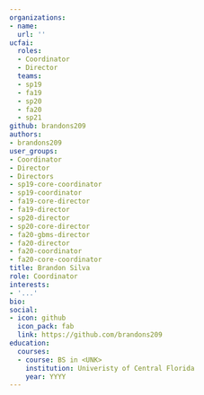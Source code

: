 ```yaml
---
organizations:
- name:
  url: ''
ucfai:
  roles:
  - Coordinator
  - Director
  teams:
  - sp19
  - fa19
  - sp20
  - fa20
  - sp21
github: brandons209
authors:
- brandons209
user_groups:
- Coordinator
- Director
- Directors
- sp19-core-coordinator
- sp19-coordinator
- fa19-core-director
- fa19-director
- sp20-director
- sp20-core-director
- fa20-gbms-director
- fa20-director
- fa20-coordinator
- fa20-core-coordinator
title: Brandon Silva
role: Coordinator
interests:
- '...'
bio:
social:
- icon: github
  icon_pack: fab
  link: https://github.com/brandons209
education:
  courses:
  - course: BS in <UNK>
    institution: Univeristy of Central Florida
    year: YYYY
---
```


